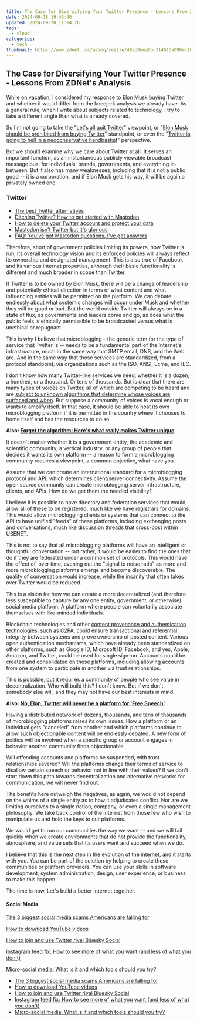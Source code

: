 ```yaml
---
title: The Case for Diversifying Your Twitter Presence - Lessons From ZDNet's Analysis
date: 2024-09-18 19:45:40
updated: 2024-09-20 11:14:26
tags:
  - cloud
categories:
  - tech
thumbnail: https://www.zdnet.com/a/img/resize/48ad0eea0bd314613a096ec100ed2667b4f8670f/2020/09/29/fa4b7083-dabf-4028-8aad-457ced94f8cb/twitter-logo-app.jpg?width=278&height=156&fit=crop&auto=webp
---
```


## The Case for Diversifying Your Twitter Presence - Lessons From ZDNet's Analysis

[While on vacation](https://www.zdnet.com/article/on-grand-bahama-lifes-a-beach-the-internet-is-terrible-and-we-loved-it), I considered my response to [Elon Musk buying Twitter](https://www.zdnet.com/article/twitter-accepts-elon-musks-44-billion-buyout) and whether it would differ from the kneejerk analysis we already have. As a general rule, when I write about subjects related to technology, I try to take a different angle than what is already covered. 

So I'm not going to take the "[Let's all quit Twitter](https://www.nytimes.com/2022/04/28/opinion/quitting-twitter.html#link=%7B%22role%22:%22standard%22,%22href%22:%22https://www.nytimes.com/2022/04/28/opinion/quitting-twitter.html%22,%22target%22:%22%5Fblank%22,%22absolute%22:%22%22,%22linkText%22:%22Let's%20all%20quit%20Twitter%22%7D)" viewpoint, or "[Elon Musk should be prohibited from buying Twitter](https://www.washingtonpost.com/technology/2022/04/28/elon-musk-twitter-deal-risks/#link=%7B%22role%22:%22standard%22,%22href%22:%22https://www.washingtonpost.com/technology/2022/04/28/elon-musk-twitter-deal-risks/%22,%22target%22:%22%5Fblank%22,%22absolute%22:%22%22,%22linkText%22:%22Elon%20Musk%20should%20be%20prohibited%20from%20buying%20Twitter%22%7D)" standpoint, or even the "[Twitter is going to hell in a neoconservative handbasket](https://www.nytimes.com/2022/04/30/business/twitter-free-speech-musk.html#link=%7B%22role%22:%22standard%22,%22href%22:%22https://www.nytimes.com/2022/04/30/business/twitter-free-speech-musk.html%22,%22target%22:%22%5Fblank%22,%22absolute%22:%22%22,%22linkText%22:%22Twitter%20is%20going%20to%20hell%20in%20a%20neoconservative%20handbasket%22%7D)" perspective. 

But we should examine why we care about Twitter at all. It serves an important function, as an instantaneous publicly viewable broadcast message bus, for individuals, brands, governments, and everything in-between. But it also has many weaknesses, including that it is not a public good -- it is a corporation, and if Elon Musk gets his way, it will be again a privately owned one.

### Twitter

* [The best Twitter alternatives](https://www.zdnet.com/article/best-twitter-alternatives/)
* [Ditching Twitter? How to get started with Mastodon](https://www.zdnet.com/article/how-to-get-started-with-mastodon/)
* [How to delete your Twitter account and protect your data](https://www.zdnet.com/article/how-to-delete-your-twitter-account/)
* [Mastodon isn't Twitter but it's glorious](https://www.zdnet.com/article/mastodon-isnt-twitter-but-its-glorious/)
* [FAQ: You've got Mastodon questions, I've got answers](https://www.zdnet.com/article/youve-got-mastodon-questions-weve-got-answers/)

Therefore, short of government policies limiting its powers, how Twitter is run, its overall technology vision and its enforced policies will always reflect its ownership and designated management. This is also true of Facebook and its various internet properties, although their basic functionality is different and much broader in scope than Twitter.

If Twitter is to be owned by Elon Musk, there will be a change of leadership and potentially ethical direction in terms of what content and what influencing entities will be permitted on the platform. We can debate endlessly about what systemic changes will occur under Musk and whether they will be good or bad. But the world outside Twitter will always be in a state of flux, as governments and leaders come and go, as does what the public feels is ethically permissible to be broadcasted versus what is unethical or repugnant.

This is why I believe that microblogging – the generic term for the type of service that Twitter is -- needs to be a fundamental part of the Internet's infrastructure, much in the same way that SMTP email, DNS, and the Web are. And in the same way that those services are standardized, from a protocol standpoint, via organizations such as the ISO, ANSI, Ecma, and IEC.

I don't know how many Twitter-like services we need, whether it is a dozen, a hundred, or a thousand. Or tens of thousands. But is clear that there are many types of voices on Twitter, all of which are competing to be heard and are [subject to unknown algorithms that determine whose voices are surfaced and when](https://hbr.org/2019/11/when-algorithms-decide-whose-voice-will-be-heard#link=%7B%22role%22:%22standard%22,%22href%22:%22https://hbr.org/2019/11/when-algorithms-decide-whose-voice-will-be-heard%22,%22target%22:%22%5Fblank%22,%22absolute%22:%22%22,%22linkText%22:%22subject%20to%20unknown%20algorithms%20that%20determine%20whose%20voices%20are%20surfaced%20and%20when%22%7D). But suppose a community of voices is vocal enough or wants to amplify itself. In that case, it should be able to host its own microblogging platform if it is permitted in the country where it chooses to home itself and has the resources to do so. 

**Also: [Forget the algorithm: Here's what really makes Twitter unique](https://www.zdnet.com/article/forget-the-algorithm-heres-what-really-makes-twitter-unique/)**

It doesn't matter whether it is a government entity, the academic and scientific community, a vertical industry, or any group of people that decides it wants its own platform -- a reason to form a microblogging community requires a viewpoint, a common objective, what have you.

Assume that we can create an international standard for a microblogging protocol and API, which determines client/server connectivity. Assume the open source community can create microblogging server infrastructure, clients, and APIs. How do we get them the needed visibility?

I believe it is possible to have directory and federation services that would allow all of these to be registered, much like we have registrars for domains. This would allow microblogging clients or systems that can connect to the API to have unified "feeds" of these platforms, including exchanging posts and conversations, much like discussion threads that cross-post within USENET.

This is not to say that all microblogging platforms will have an intelligent or thoughtful conversation -- but rather, it would be easier to find the ones that do if they are federated under a common set of protocols. This would have the effect of, over time, evening out the "signal to noise ratio" as more and more microblogging platforms emerge and become discoverable. The quality of conversation would increase, while the insanity that often takes over Twitter would be reduced.

This is a vision for how we can create a more decentralized (and therefore less susceptible to capture by any one entity, government, or otherwise) social media platform. A platform where people can voluntarily associate themselves with like-minded individuals.

Blockchain technologies and other [content provenance and authentication technologies, such as C2PA](https://c2pa.org/#link=%7B%22role%22:%22standard%22,%22href%22:%22https://c2pa.org/%22,%22target%22:%22%5Fblank%22,%22absolute%22:%22%22,%22linkText%22:%22content%20provenance%20and%20authentication%20technologies,%20such%20as%20C2PA%22%7D), could ensure transactional and referential integrity between systems and prove ownership of posted content. Various open authentication mechanisms, which have already been standardized on other platforms, such as Google ID, Microsoft ID, Facebook, and yes, Apple, Amazon, and Twitter, could be used for single sign-on. Accounts could be created and consolidated on these platforms, including allowing accounts from one system to participate in another via trust relationships. 

This is possible, but it requires a community of people who see value in decentralization. Who will build this? I don't know. But if we don't, somebody else will, and they may not have our best interests in mind.

**Also: [No, Elon, Twitter will never be a platform for 'Free Speech'](https://www.zdnet.com/article/no-elon-twitter-will-never-be-a-platform-for-free-speech/)**

Having a distributed network of dozens, thousands, and tens of thousands of microblogging platforms raises its own issues. How a platform or an individual gets "canceled" from another and which platforms continue to allow such objectionable content will be endlessly debated. A new form of politics will be involved when a specific group or account engages in behavior another community finds objectionable.

Will offending accounts and platforms be suspended, with trust relationships severed? Will the platforms change their terms of service to disallow certain speech or behavior not in line with their values? If we don't start down this path towards decentralization and alternative networks for communication, we will never find out.

The benefits here outweigh the negatives, as again, we would not depend on the whims of a single entity as to how it adjudicates conflict. Nor are we limiting ourselves to a single nation, company, or even a single management philosophy. We take back control of the internet from those few who wish to manipulate us and hold the keys to our platforms. 

We would get to run our communities the way we want -- and we will fail quickly when we create environments that do not provide the functionality, atmosphere, and value sets that its users want and succeed when we do.

I believe that this is the next step in the evolution of the internet, and it starts with you. You can be part of the solution by helping to create these communities or platform providers. You can use your skills in software development, system administration, design, user experience, or business to make this happen.

The time is now. Let's build a better internet together.

#### Social Media

[The 3 biggest social media scams Americans are falling for](https://www.zdnet.com/article/the-3-biggest-social-media-scams-americans-are-falling-for/ "The 3 biggest social media scams Americans are falling for")

[How to download YouTube videos](https://www.zdnet.com/article/how-to-download-youtube-videos-for-free-plus-two-other-methods/ "How to download YouTube videos")

[How to join and use Twitter rival Bluesky Social](https://www.zdnet.com/article/how-to-get-started-using-bluesky-social-everything-you-need-to-know/ "How to join and use Twitter rival Bluesky Social")

[Instagram feed fix: How to see more of what you want (and less of what you don't)](https://www.zdnet.com/article/instagram-feed-fix-how-to-see-more-of-what-you-want-and-less-of-what-you-dont/ "Instagram feed fix: How to see more of what you want (and less of what you don't)")

[Micro-social media: What is it and which tools should you try?](https://www.zdnet.com/article/micro-social-media-what-is-it-and-which-tools-should-you-try/ "Micro-social media: What is it and which tools should you try?")

* [The 3 biggest social media scams Americans are falling for](https://www.zdnet.com/article/the-3-biggest-social-media-scams-americans-are-falling-for/ "The 3 biggest social media scams Americans are falling for")
* [How to download YouTube videos](https://www.zdnet.com/article/how-to-download-youtube-videos-for-free-plus-two-other-methods/ "How to download YouTube videos")
* [How to join and use Twitter rival Bluesky Social](https://www.zdnet.com/article/how-to-get-started-using-bluesky-social-everything-you-need-to-know/ "How to join and use Twitter rival Bluesky Social")
* [Instagram feed fix: How to see more of what you want (and less of what you don't)](https://www.zdnet.com/article/instagram-feed-fix-how-to-see-more-of-what-you-want-and-less-of-what-you-dont/ "Instagram feed fix: How to see more of what you want (and less of what you don't)")
* [Micro-social media: What is it and which tools should you try?](https://www.zdnet.com/article/micro-social-media-what-is-it-and-which-tools-should-you-try/ "Micro-social media: What is it and which tools should you try?")

<ins class="adsbygoogle"
     style="display:block"
     data-ad-format="autorelaxed"
     data-ad-client="ca-pub-7571918770474297"
     data-ad-slot="1223367746"></ins>



<ins class="adsbygoogle"
     style="display:block"
     data-ad-client="ca-pub-7571918770474297"
     data-ad-slot="8358498916"
     data-ad-format="auto"
     data-full-width-responsive="true"></ins>
